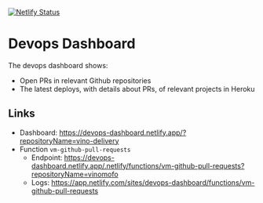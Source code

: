 [![Netlify Status](https://api.netlify.com/api/v1/badges/d686cd09-ec33-4d57-84b4-87d24fabca90/deploy-status)](https://app.netlify.com/sites/devops-dashboard/deploys)

# Devops Dashboard

The devops dashboard shows:

* Open PRs in relevant Github repositories
* The latest deploys, with details about PRs, of relevant projects in Heroku

## Links

* Dashboard: https://devops-dashboard.netlify.app/?repositoryName=vino-delivery
* Function `vm-github-pull-requests`
  * Endpoint: https://devops-dashboard.netlify.app/.netlify/functions/vm-github-pull-requests?repositoryName=vinomofo
  * Logs: https://app.netlify.com/sites/devops-dashboard/functions/vm-github-pull-requests
